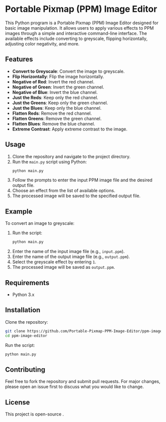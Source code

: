 # Portable Pixmap (PPM) Image Editor

This Python program is a Portable Pixmap (PPM) Image Editor designed for basic image manipulation. It allows users to apply various effects to PPM images through a simple and interactive command-line interface. The available effects include converting to greyscale, flipping horizontally, adjusting color negativity, and more.

## Features

- **Convert to Greyscale**: Convert the image to greyscale.
- **Flip Horizontally**: Flip the image horizontally.
- **Negative of Red**: Invert the red channel.
- **Negative of Green**: Invert the green channel.
- **Negative of Blue**: Invert the blue channel.
- **Just the Reds**: Keep only the red channel.
- **Just the Greens**: Keep only the green channel.
- **Just the Blues**: Keep only the blue channel.
- **Flatten Reds**: Remove the red channel.
- **Flatten Greens**: Remove the green channel.
- **Flatten Blues**: Remove the blue channel.
- **Extreme Contrast**: Apply extreme contrast to the image.

## Usage

1. Clone the repository and navigate to the project directory.
2. Run the `main.py` script using Python:
   ```bash
   python main.py
   ```
3. Follow the prompts to enter the input PPM image file and the desired output file.
4. Choose an effect from the list of available options.
5. The processed image will be saved to the specified output file.

## Example

To convert an image to greyscale:

1. Run the script:
   ```bash
   python main.py
   ```
2. Enter the name of the input image file (e.g., `input.ppm`).
3. Enter the name of the output image file (e.g., `output.ppm`).
4. Select the greyscale effect by entering `1`.
5. The processed image will be saved as `output.ppm`.

## Requirements

- Python 3.x

## Installation

Clone the repository:

```bash
git clone https://github.com/Portable-Pixmap-PPM-Image-Editor/ppm-image-editor.git
cd ppm-image-editor
```

Run the script:

```bash
python main.py
```

## Contributing

Feel free to fork the repository and submit pull requests. For major changes, please open an issue first to discuss what you would like to change.

## License

This project is open-source .
